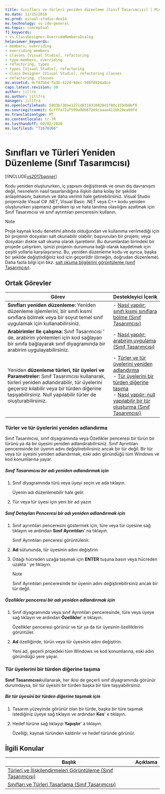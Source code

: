```yaml
---
title: Sınıfları ve türleri yeniden düzenleme (Sınıf Tasarımcısı) | Microsoft Docs
ms.date: 11/15/2016
ms.prod: visual-studio-dev14
ms.technology: vs-ide-general
ms.topic: conceptual
f1_keywords:
- vs.ClassDesigner.OverrideMembersDialog
helpviewer_keywords:
- members, overriding
- overriding members
- classes [Visual Studio], refactoring
- type members, overriding
- refactoring, types
- types [Visual Studio], refactoring
- Class Designer [Visual Studio], refactoring classes
- refactoring, classes
ms.assetid: dcf07bb4-fa3b-4224-9dec-566fd924a8ce
caps.latest.revision: 30
author: jillre
ms.author: jillfra
manager: jillfra
ms.openlocfilehash: 5803b720ae1271d8319310820d1f0dc159db8bf9
ms.sourcegitcommit: 6cfffa72af599a9d667249caaaa411bb28ea69fd
ms.translationtype: MT
ms.contentlocale: tr-TR
ms.lasthandoff: 09/02/2020
ms.locfileid: "72670266"
---
```

# <a name="refactoring-classes-and-types-class-designer"></a>Sınıfları ve Türleri Yeniden Düzenleme (Sınıf Tasarımcısı)
[!INCLUDE[vs2017banner](../includes/vs2017banner.md)]

Kodu yeniden oluştururken, iç yapısını değiştirerek ve onun dış davranışını değil, nesnelerin nasıl tasarlandığına ilişkin daha kolay bir şekilde anlaşılmasını, bakımını ve daha verimli hale getirebilirsiniz. Visual Studio projenizde Visual C# .NET, Visual Basic .NET veya C++ kodu yeniden oluştururken yapmanız gereken işi ve hata tanıtma olasılığını azaltmak için Sınıf Tasarımcısı ve sınıf ayrıntıları penceresini kullanın.

> [!NOTE]
> Proje kaynak kodu denetimi altında olduğundan ve kullanıma verilmediği için bir projenin dosyaları salt okunabilir olabilir; başvurulan bir projem; veya dosyaları diskte salt okuma olarak işaretlenir. Bu durumlardan birindeki bir projede çalışırken, işinizi projenin durumuna bağlı olarak kaydetmek için çeşitli yollarla karşılaşırsınız. Bu, yeniden düzenleme kodu ve ayrıca, başka bir şekilde değiştirdiğiniz kod için geçerlidir (örneğin, doğrudan düzenleme). Daha fazla bilgi için bkz. [salt okuma bilgilerini görüntüleme (sınıf Tasarımcısı)](https://msdn.microsoft.com/33e2d3a9-1668-4d10-ae56-fa09b3156e0a).

## <a name="common-tasks"></a>Ortak Görevler

|Görev|Destekleyici İçerik|
|----------|------------------------|
|**Sınıfları yeniden düzenleme:** Yeniden düzenleme işlemlerini, bir sınıfı kısmi sınıflara bölmek veya bir soyut temel sınıf uygulamak için kullanabilirsiniz.|-   [Nasıl yapılır: sınıfı kısmi sınıflara bölme (Sınıf Tasarımcısı)](../ide/how-to-split-a-class-into-partial-classes-class-designer.md)|
|**Arabirimler Ile çalışma:** Sınıf Tasarımcısı ' de, arabirim yöntemleri için kod sağlayan bir sınıfa bağlayarak sınıf diyagramında bir arabirim uygulayabilirsiniz.|-   [Nasıl yapılır: arabirim uygulama (Sınıf Tasarımcısı)](../ide/how-to-implement-an-interface-class-designer.md)|
|Yeniden **düzenleme türleri, tür üyeleri ve Parametreler:** Sınıf Tasarımcısı kullanarak, türleri yeniden adlandırabilir, tür üyelerini geçersiz kılabilir veya bir türden diğerine taşıyabilirsiniz. Null yapılabilir türler de oluşturabilirsiniz.|-   [Türler ve tür üyelerini yeniden adlandırma](../ide/refactoring-classes-and-types-class-designer.md#RenamingTypesAndMembers)<br />-   [Tür üyelerini bir türden diğerine taşıma](../ide/refactoring-classes-and-types-class-designer.md#MovingTypeMembers)<br />-   [Nasıl yapılır: null yapılabilir bir tür oluşturma (Sınıf Tasarımcısı)](../ide/how-to-create-a-nullable-type-class-designer.md)|

### <a name="renaming-types-and-type-members"></a><a name="RenamingTypesAndMembers"></a> Türler ve tür üyelerini yeniden adlandırma
 Sınıf Tasarımcısı, sınıf diyagramında veya Özellikler penceresi bir türün bir türünü ya da bir üyesini yeniden adlandırabilirsiniz. Sınıf Ayrıntıları penceresinde bir üyenin adını değiştirebilirsiniz ancak bir tür değil. Bir tür veya tür üyesini yeniden adlandırmak, eski adın göründüğü tüm Windows ve kod konumlarına yayar.

##### <a name="to-rename-a-name-in-the-class-designer"></a>Sınıf Tasarımcısı bir adı yeniden adlandırmak için

1. Sınıf diyagramında türü veya üyeyi seçin ve ada tıklayın.

     Üyenin adı düzenlenebilir hale gelir.

2. Tür veya tür üyesi için yeni bir ad yazın

##### <a name="to-rename-a-name-in-the-class-details-window"></a>Sınıf Detayları Penceresi bir adı yeniden adlandırmak için

1. Sınıf ayrıntıları penceresini göstermek için, türe veya tür üyesine sağ tıklayın ve ardından **Sınıf Ayrıntıları**' na tıklayın.

     Sınıf Ayrıntıları penceresi görüntülenir.

2. **Ad** sütununda, tür üyesinin adını değiştirin

3. Odağı hücreden uzağa taşımak için **ENTER** tuşuna basın veya hücreden uzakta ' ye tıklayın.

    > [!NOTE]
    > Sınıf Ayrıntıları penceresinde bir üyenin adını değiştirebilirsiniz ancak bir tür değil.

##### <a name="to-rename-a-name-in-the-properties-window"></a>Özellikler penceresi bir adı yeniden adlandırmak için

1. Sınıf diyagramında veya sınıf Ayrıntıları penceresinde, türe veya üyeye sağ tıklayın ve ardından **Özellikler**' e tıklayın.

     Özellikler penceresi görünür ve tür ya da tür üyesinin özelliklerini görüntüler.

2. **Ad** özelliğinde, türün veya tür üyesinin adını değiştirin.

     Yeni ad, geçerli projedeki tüm Windows ve kod konumlarına, eski adın göründüğü yere yayar.

### <a name="moving-type-members-from-one-type-to-another"></a><a name="MovingTypeMembers"></a> Tür üyelerini bir türden diğerine taşıma
 **Sınıf Tasarımcısı**kullanarak, her ikisi de geçerli sınıf diyagramında görünür durumdaysa, bir tür üyesini bir türden başka bir türe taşıyabilirsiniz.

##### <a name="to-move-a-type-member-from-one-type-to-another"></a>Bir tür üyesini bir türden diğerine taşımak için

1. Tasarım yüzeyinde görünür olan bir türde, başka bir türe taşımak istediğiniz üyeye sağ tıklayın ve ardından **Kes**' e tıklayın.

2. Hedef türüne sağ tıklayıp **Yapıştır**' a tıklayın.

     Özelliği, kaynak türünden kaldırılır ve hedef türünde görünür.

## <a name="related-topics"></a>İlgili Konular

|Başlık|Açıklama|
|-----------|-----------------|
|[Türleri ve İlişkilendirmeleri Görüntüleme (Sınıf Tasarımcısı)](../ide/viewing-types-and-relationships-class-designer.md)||
|[Sınıfları ve Türleri Tasarlama (Sınıf Tasarımcısı)](../ide/designing-classes-and-types-class-designer.md)||
